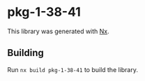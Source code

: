 # pkg-1-38-41

This library was generated with [Nx](https://nx.dev).

## Building

Run `nx build pkg-1-38-41` to build the library.
